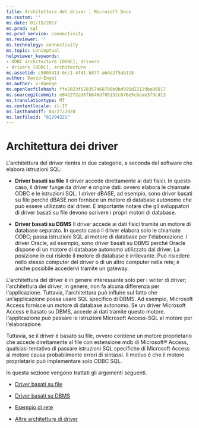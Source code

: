 ```yaml
---
title: Architettura del driver | Microsoft Docs
ms.custom: ''
ms.date: 01/19/2017
ms.prod: sql
ms.prod_service: connectivity
ms.reviewer: ''
ms.technology: connectivity
ms.topic: conceptual
helpviewer_keywords:
- ODBC architecture [ODBC], drivers
- drivers [ODBC], architecture
ms.assetid: c5003413-0cc1-4f41-b877-a64e2f5ab118
author: David-Engel
ms.author: v-daenge
ms.openlocfilehash: ffe2023f028357468700b9bd995d22129ba06817
ms.sourcegitcommit: e042272a38fb646df05152c676e5cbeae3f9cd13
ms.translationtype: MT
ms.contentlocale: it-IT
ms.lasthandoff: 04/27/2020
ms.locfileid: "81294221"
---
```

# <a name="driver-architecture"></a>Architettura dei driver
L'architettura del driver rientra in due categorie, a seconda del software che elabora istruzioni SQL:  
  
-   **Driver basati su file** Il driver accede direttamente ai dati fisici. In questo caso, il driver funge da driver e origine dati. ovvero elabora le chiamate ODBC e le istruzioni SQL. I driver dBASE, ad esempio, sono driver basati su file perché dBASE non fornisce un motore di database autonomo che può essere utilizzato dal driver. È importante notare che gli sviluppatori di driver basati su file devono scrivere i propri motori di database.  
  
-   **Driver basati su DBMS** Il driver accede ai dati fisici tramite un motore di database separato. In questo caso il driver elabora solo le chiamate ODBC; passa istruzioni SQL al motore di database per l'elaborazione. I driver Oracle, ad esempio, sono driver basati su DBMS perché Oracle dispone di un motore di database autonomo utilizzato dal driver. La posizione in cui risiede il motore di database è irrilevante. Può risiedere nello stesso computer del driver o di un altro computer nella rete; è anche possibile accedervi tramite un gateway.  
  
 L'architettura del driver è in genere interessante solo per i writer di driver; l'architettura dei driver, in genere, non fa alcuna differenza per l'applicazione. Tuttavia, l'architettura può influire sul fatto che un'applicazione possa usare SQL specifico di DBMS. Ad esempio, Microsoft Access fornisce un motore di database autonomo. Se un driver Microsoft Access è basato su DBMS, accede ai dati tramite questo motore. l'applicazione può passare le istruzioni Microsoft Access-SQL al motore per l'elaborazione.  
  
 Tuttavia, se il driver è basato su file, ovvero contiene un motore proprietario che accede direttamente al file con estensione mdb di Microsoft® Access, qualsiasi tentativo di passare istruzioni SQL specifiche di Microsoft Access al motore causa probabilmente errori di sintassi. Il motivo è che il motore proprietario può implementare solo ODBC SQL.  
  
 In questa sezione vengono trattati gli argomenti seguenti.  
  
-   [Driver basati su file](../../odbc/reference/file-based-drivers.md)  
  
-   [Driver basati su DBMS](../../odbc/reference/dbms-based-drivers.md)  
  
-   [Esempio di rete](../../odbc/reference/network-example.md)  
  
-   [Altre architetture di driver](../../odbc/reference/other-driver-architectures.md)

